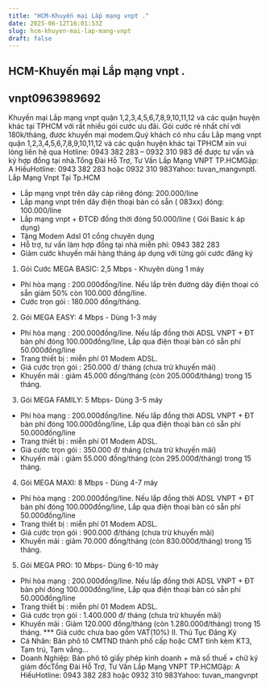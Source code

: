 ```yaml
---
title: "HCM-Khuyến mại Lắp mạng vnpt ."
date: 2025-06-12T16:01:53Z
slug: hcm-khuyen-mai-lap-mang-vnpt
draft: false
---
```


## HCM-Khuyến mại Lắp mạng vnpt .

## vnpt0963989692

Khuyến mại Lắp mạng vnpt quận 1,2,3,4,5,6,7,8,9,10,11,12 và các quận huyện khác tại TPHCM với rất nhiều gói cước ưu đãi. Gói cước rẻ nhất chỉ với 180k/tháng, được khuyến mại modem.Quý khách có nhu cầu Lắp mạng vnpt quận 1,2,3,4,5,6,7,8,9,10,11,12 và các quận huyện khác tại TPHCM xin vui lòng liên hệ qua Hotline: 0943 382 283 – 0932 310 983 để được tư vấn và ký hợp đồng tại nhà.Tổng Đài Hỗ Trợ, Tư Vấn Lắp Mạng VNPT TP.HCMGặp: A HiếuHotline: 0943 382 283 hoặc 0932 310 983Yahoo: tuvan_mangvnptI. Lắp Mạng Vnpt Tại Tp.HCM
+ Lắp mạng vnpt trên dây cáp riêng đóng: 200.000/line
+ Lắp mạng vnpt trên dây điện thoại bàn có sẵn ( 083xx) đóng: 100.000/line
+ Lắp mạng vnpt + ĐTCĐ đồng thời đóng 50.000/line ( Gói Basic k áp dụng)
+ Tặng Modem Adsl 01 cổng chuyên dụng
+ Hỗ trợ, tư vấn làm hợp đồng tại nhà miễn phí: 0943 382 283
+ Giảm cước khuyến mãi hàng tháng áp dụng với từng gói cước đăng ký
1. Gói Cước MEGA BASIC: 2,5 Mbps - Khuyên dùng 1 máy 
+ Phí hòa mạng : 200.000đồng/line. Nếu lắp trên đường dây điện thoại có sẵn giảm 50% còn 100.000 đồng/line.
+ Cước trọn gói : 180.000 đồng/tháng.
2. Gói MEGA EASY: 4 Mbps - Dùng 1-3 máy
+ Phí hòa mạng : 200.000đồng/line. Nếu lắp đồng thời ADSL VNPT + ĐT bàn phí đóng 100.000đồng/line, Lắp qua điện thoại bàn có sẵn phí 50.000đồng/line
+ Trang thiết bị : miễn phí 01 Modem ADSL. 
+ Giá cước trọn gói : 250.000 đ/ tháng (chưa trừ khuyến mãi)
+ Khuyến mãi : giảm 45.000 đồng/tháng (còn 205.000đ/tháng) trong 15 tháng.
3. Gói MEGA FAMILY: 5 Mbps- Dùng 3-5 máy
+ Phí hòa mạng : 200.000đồng/line. Nếu lắp đồng thời ADSL VNPT + ĐT bàn phí đóng 100.000đồng/line, Lắp qua điện thoại bàn có sẵn phí 50.000đồng/line
+ Trang thiết bị : miễn phí 01 Modem ADSL. 
+ Giá cước trọn gói : 350.000 đ/ tháng (chưa trừ khuyến mãi)
+ Khuyến mãi : giảm 55.000 đồng/tháng (còn 295.000đ/tháng) trong 15 tháng.
4. Gói MEGA MAXI: 8 Mbps - Dùng 4-7 máy
+ Phí hòa mạng : 200.000đồng/line. Nếu lắp đồng thời ADSL VNPT + ĐT bàn phí đóng 100.000đồng/line, Lắp qua điện thoại bàn có sẵn phí 50.000đồng/line
+ Trang thiết bị : miễn phí 01 Modem ADSL.
+ Giá cước trọn gói : 900.000 đ/tháng (chưa trừ khuyến mãi)
+ Khuyến mãi : giảm 70.000 đồng/tháng (còn 830.000đ/tháng) trong 15 tháng.
5. Gói MEGA PRO: 10 Mbps- Dùng 6-10 máy
+ Phí hòa mạng : 200.000đồng/line. Nếu lắp đồng thời ADSL VNPT + ĐT bàn phí đóng 100.000đồng/line, Lắp qua điện thoại bàn có sẵn phí 50.000đồng/line
+ Trang thiết bị : miễn phí 01 Modem ADSL.
+ Giá cước trọn gói : 1.400.000 đ/ tháng (chưa trừ khuyến mãi)
+ Khuyến mãi : Giảm 120.000 đồng/tháng (còn 1.280.000đ/tháng) trong 15 tháng.
*** Giá cước chưa bao gồm VAT(10%)
II. Thủ Tục Đăng Ký
+ Cá Nhân: Bản phô tô CMTND thành phố cấp hoặc CMT tỉnh kèm KT3, Tạm trú, Tạm vắng...
+ Doanh Nghiệp: Bản phô tô giấy phép kinh doanh + mã số thuế + chữ ký giám đốcTổng Đài Hỗ Trợ, Tư Vấn Lắp Mạng VNPT TP.HCMGặp: A HiếuHotline: 0943 382 283 hoặc 0932 310 983Yahoo: tuvan_mangvnpt